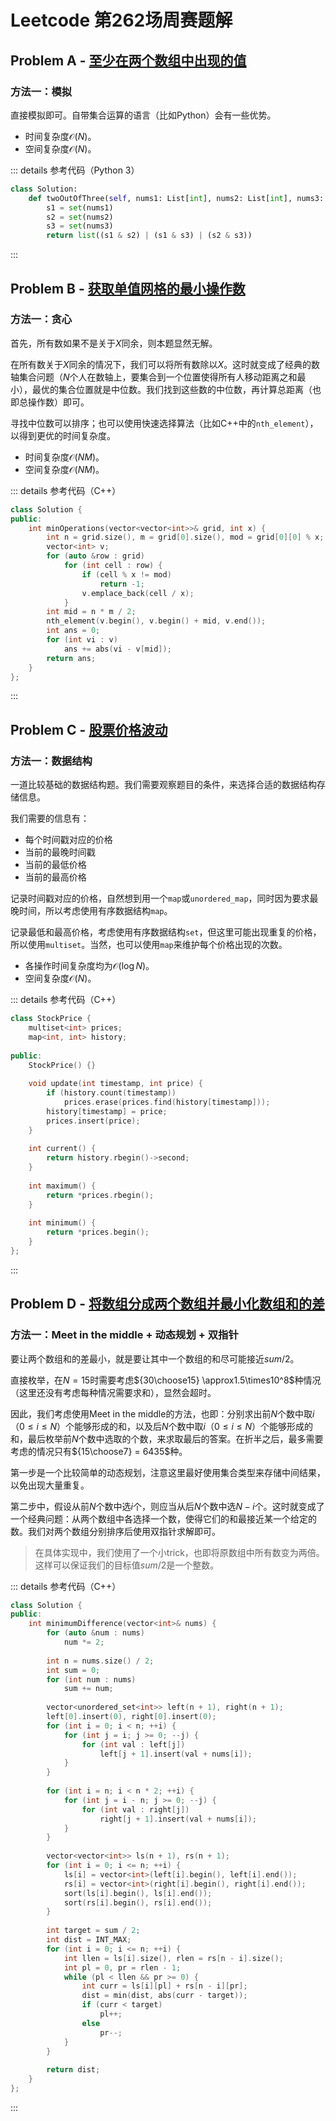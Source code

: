# Leetcode 第262场周赛题解

## Problem A - [至少在两个数组中出现的值](https://leetcode-cn.com/problems/two-out-of-three/)

### 方法一：模拟

直接模拟即可。自带集合运算的语言（比如Python）会有一些优势。

- 时间复杂度$\mathcal{O}(N)$。
- 空间复杂度$\mathcal{O}(N)$。

::: details 参考代码（Python 3）

```python
class Solution:
    def twoOutOfThree(self, nums1: List[int], nums2: List[int], nums3: List[int]) -> List[int]:
        s1 = set(nums1)
        s2 = set(nums2)
        s3 = set(nums3)
        return list((s1 & s2) | (s1 & s3) | (s2 & s3))
```

:::

## Problem B - [获取单值网格的最小操作数](https://leetcode-cn.com/problems/minimum-operations-to-make-a-uni-value-grid/)

### 方法一：贪心

首先，所有数如果不是关于$X$同余，则本题显然无解。

在所有数关于$X$同余的情况下，我们可以将所有数除以$X$。这时就变成了经典的数轴集合问题（$N$个人在数轴上，要集合到一个位置使得所有人移动距离之和最小），最优的集合位置就是中位数。我们找到这些数的中位数，再计算总距离（也即总操作数）即可。

寻找中位数可以排序；也可以使用快速选择算法（比如C++中的`nth_element`），以得到更优的时间复杂度。

- 时间复杂度$\mathcal{O}(NM)$。
- 空间复杂度$\mathcal{O}(NM)$。

::: details 参考代码（C++）

```cpp
class Solution {
public:
    int minOperations(vector<vector<int>>& grid, int x) {
        int n = grid.size(), m = grid[0].size(), mod = grid[0][0] % x;
        vector<int> v;
        for (auto &row : grid)
            for (int cell : row) {
                if (cell % x != mod)
                    return -1;
                v.emplace_back(cell / x);
            }
        int mid = n * m / 2;
        nth_element(v.begin(), v.begin() + mid, v.end());
        int ans = 0;
        for (int vi : v)
            ans += abs(vi - v[mid]);
        return ans;
    }
};
```

:::

## Problem C - [股票价格波动](https://leetcode-cn.com/problems/stock-price-fluctuation/)

### 方法一：数据结构

一道比较基础的数据结构题。我们需要观察题目的条件，来选择合适的数据结构存储信息。

我们需要的信息有：

- 每个时间戳对应的价格
- 当前的最晚时间戳
- 当前的最低价格
- 当前的最高价格

记录时间戳对应的价格，自然想到用一个`map`或`unordered_map`，同时因为要求最晚时间，所以考虑使用有序数据结构`map`。

记录最低和最高价格，考虑使用有序数据结构`set`，但这里可能出现重复的价格，所以使用`multiset`。当然，也可以使用`map`来维护每个价格出现的次数。

- 各操作时间复杂度均为$\mathcal{O}(\log N)$。
- 空间复杂度$\mathcal{O}(N)$。

::: details 参考代码（C++）

```cpp
class StockPrice {
    multiset<int> prices;
    map<int, int> history;
    
public:
    StockPrice() {}
    
    void update(int timestamp, int price) {
        if (history.count(timestamp))
            prices.erase(prices.find(history[timestamp]));
        history[timestamp] = price;
        prices.insert(price);
    }
    
    int current() {
        return history.rbegin()->second;
    }
    
    int maximum() {
        return *prices.rbegin();
    }
    
    int minimum() {
        return *prices.begin();
    }
};
```

:::

## Problem D - [将数组分成两个数组并最小化数组和的差](https://leetcode-cn.com/problems/partition-array-into-two-arrays-to-minimize-sum-difference/)

### 方法一：Meet in the middle + 动态规划 + 双指针

要让两个数组和的差最小，就是要让其中一个数组的和尽可能接近$sum/2$。

直接枚举，在$N=15$时需要考虑${30\choose15} \approx1.5\times10^8$种情况（这里还没有考虑每种情况需要求和），显然会超时。

因此，我们考虑使用Meet in the middle的方法，也即：分别求出前$N$个数中取$i$（$0\le i\le N$）个能够形成的和，以及后$N$个数中取$i$（$0\le i\le N$）个能够形成的和，最后枚举前$N$个数中选取的个数，来求取最后的答案。在折半之后，最多需要考虑的情况只有${15\choose7} = 6435$种。

第一步是一个比较简单的动态规划，注意这里最好使用集合类型来存储中间结果，以免出现大量重复。

第二步中，假设从前$N$个数中选$i$个，则应当从后$N$个数中选$N-i$个。这时就变成了一个经典问题：从两个数组中各选择一个数，使得它们的和最接近某一个给定的数。我们对两个数组分别排序后使用双指针求解即可。

> 在具体实现中，我们使用了一个小trick，也即将原数组中所有数变为两倍。这样可以保证我们的目标值$sum/2$是一个整数。

::: details 参考代码（C++）

```cpp
class Solution {
public:
    int minimumDifference(vector<int>& nums) {
        for (auto &num : nums)
            num *= 2;
        
        int n = nums.size() / 2;
        int sum = 0;
        for (int num : nums)
            sum += num;
        
        vector<unordered_set<int>> left(n + 1), right(n + 1);
        left[0].insert(0), right[0].insert(0);
        for (int i = 0; i < n; ++i) {
            for (int j = i; j >= 0; --j) {
                for (int val : left[j])
                    left[j + 1].insert(val + nums[i]);
            }
        }
        
        for (int i = n; i < n * 2; ++i) {
            for (int j = i - n; j >= 0; --j) {
                for (int val : right[j])
                    right[j + 1].insert(val + nums[i]);
            }
        }
        
        vector<vector<int>> ls(n + 1), rs(n + 1);
        for (int i = 0; i <= n; ++i) {
            ls[i] = vector<int>(left[i].begin(), left[i].end());
            rs[i] = vector<int>(right[i].begin(), right[i].end());
            sort(ls[i].begin(), ls[i].end());
            sort(rs[i].begin(), rs[i].end());
        }
        
        int target = sum / 2;
        int dist = INT_MAX;
        for (int i = 0; i <= n; ++i) {
            int llen = ls[i].size(), rlen = rs[n - i].size();
            int pl = 0, pr = rlen - 1;
            while (pl < llen && pr >= 0) {
                int curr = ls[i][pl] + rs[n - i][pr];
                dist = min(dist, abs(curr - target));
                if (curr < target)
                    pl++;
                else
                    pr--;
            }
        }
        
        return dist;
    }
};
```

:::

<Utterances />
